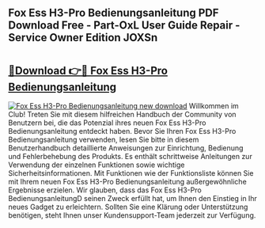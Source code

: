 ## Fox Ess H3-Pro Bedienungsanleitung PDF Download Free - Part-OxL User Guide Repair - Service Owner Edition JOXSn

# <h2><a href="http://df0r2as.blite.top/?on=Fox+Ess+H3-Pro+Bedienungsanleitung">🔗Download 👉🔴 Fox Ess H3-Pro Bedienungsanleitung</a></h2>

[![Fox Ess H3-Pro Bedienungsanleitung new download](https://i.imgur.com/lujVjoI.png)](http://df0r2as.blite.top/?on=Fox+Ess+H3-Pro+Bedienungsanleitung)
Willkommen im Club! Treten Sie mit diesem hilfreichen Handbuch der Community von Benutzern bei, die das Potenzial ihres neuen Fox Ess H3-Pro Bedienungsanleitung entdeckt haben. Bevor Sie Ihren Fox Ess H3-Pro Bedienungsanleitung verwenden, lesen Sie bitte in diesem Benutzerhandbuch detaillierte Anweisungen zur Einrichtung, Bedienung und Fehlerbehebung des Produkts. Es enthält schrittweise Anleitungen zur Verwendung der einzelnen Funktionen sowie wichtige Sicherheitsinformationen. Mit Funktionen wie der Funktionsliste können Sie mit Ihrem neuen Fox Ess H3-Pro Bedienungsanleitung außergewöhnliche Ergebnisse erzielen. Wir glauben, dass das Fox Ess H3-Pro BedienungsanleitungD seinen Zweck erfüllt hat, um Ihnen den Einstieg in Ihr neues Gadget zu erleichtern. Sollten Sie eine Klärung oder Unterstützung benötigen, steht Ihnen unser Kundensupport-Team jederzeit zur Verfügung.
